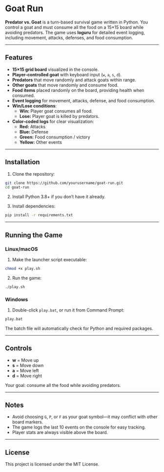 
# Goat Run

**Predator vs. Goat** is a turn-based survival game written in Python. You control a goat and must consume all the food on a 15×15 board while avoiding predators. The game uses **loguru** for detailed event logging, including movement, attacks, defenses, and food consumption.

---

## Features

- **15×15 grid board** visualized in the console.
- **Player-controlled goat** with keyboard input (`w`, `a`, `s`, `d`).
- **Predators** that move randomly and attack goats within range.
- **Other goats** that move randomly and consume food.
- **Food items** placed randomly on the board, providing health when consumed.
- **Event logging** for movement, attacks, defense, and food consumption.
- **Win/Lose conditions**:
  - **Win:** Player goat consumes all food.
  - **Lose:** Player goat is killed by predators.
- **Color-coded logs** for clear visualization:
  - **Red:** Attacks
  - **Blue:** Defense
  - **Green:** Food consumption / victory
  - **Yellow:** Other events

---

## Installation

1. Clone the repository:

```bash
git clone https://github.com/yourusername/goat-run.git
cd goat-run
````

2. Install Python 3.8+ if you don’t have it already.

3. Install dependencies:

```bash
pip install -r requirements.txt
```

---

## Running the Game

### Linux/macOS

1. Make the launcher script executable:

```bash
chmod +x play.sh
```

2. Run the game:

```bash
./play.sh
```

### Windows

1. Double-click `play.bat`, or run it from Command Prompt:

```bat
play.bat
```

The batch file will automatically check for Python and required packages.

---

## Controls

* **w** = Move up
* **s** = Move down
* **a** = Move left
* **d** = Move right

Your goal: consume all the food while avoiding predators.

---

## Notes

* Avoid choosing `G`, `P`, or `F` as your goat symbol—it may conflict with other board markers.
* The game logs the last 10 events on the console for easy tracking.
* Player stats are always visible above the board.

---

## License

This project is licensed under the MIT License.

